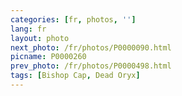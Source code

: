 ```yaml
---
categories: [fr, photos, '']
lang: fr
layout: photo
next_photo: /fr/photos/P0000090.html
picname: P0000260
prev_photo: /fr/photos/P0000498.html
tags: [Bishop Cap, Dead Oryx]
---
```


